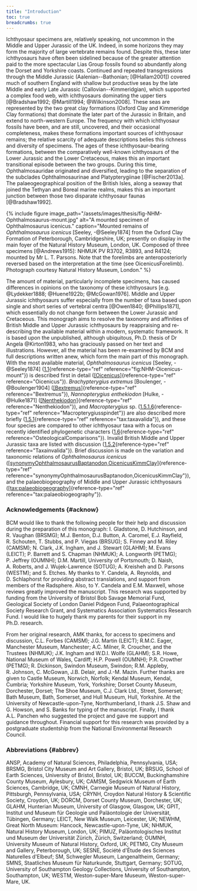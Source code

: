 ```yaml
---
title: "Introduction"
toc: true
breadcrumbs: true
---
```


Ichthyosaur specimens are, relatively speaking, not uncommon in the
Middle and Upper Jurassic of the UK. Indeed, in some horizons they may
form the majority of large vertebrate remains found. Despite this, these
later ichthyosaurs have often been sidelined because of the greater
attention paid to the more spectacular Lias Group fossils found so
abundantly along the Dorset and Yorkshire coasts. Continued and repeated
transgressions through the Middle Jurassic (Aalenian--Bathonian;
[@Hallam2001]) covered much of southern England with shallow but
productive seas by the late Middle and early Late Jurassic
(Callovian--Kimmeridgian), which supported a complex food web, with
ichthyosaurs dominating the upper tiers
[@Bradshaw1992; @Martill1994; @Wilkinson2008]. These seas are
represented by the two great clay formations (Oxford Clay and Kimmeridge
Clay formations) that dominate the later part of the Jurassic in
Britain, and extend to north-western Europe. The frequency with which
ichthyosaur fossils have been, and are still, uncovered, and their
occasional completeness, makes these formations important sources of
ichthyosaur remains; the relative scarcity of adequate descriptions
belies this richness and diversity of specimens. The ages of these
ichthyosaur-bearing formations, between the comparatively well-known
ichthyosaurs of the Lower Jurassic and the Lower Cretaceous, makes this
an important transitional episode between the two groups. During this
time, Ophthalmosauridae originated and diversified, leading to the
separation of the subclades Ophthalmosaurinae and Platypterygiinae
[@Fischer2013a]. The palaeogeographical position of the British Isles,
along a seaway that joined the Tethyan and Boreal marine realms, makes
this an important junction between those two disparate ichthyosaur
faunas [@Bradshaw1992].

{%
    include figure
    image_path="/assets/images/thesis/fig-NHM-Ophthalmosaurus-mount.jpg"
    alt="A mounted specimen of Ophthalmosaurus icenicus."
    caption="Mounted remains of _Ophthalmosaurus icenicus_ [Seeley, -@Seeley1874] from the Oxford Clay Formation of Peterborough, Cambridgeshire, UK; presently on display in the main foyer of the Natural History Museum, London, UK. Composed of three specimens [@Andrews1915]: NHMUK PV R3702, R3893, and R4124; mounted by Mr L. T. Parsons. Note that the forelimbs are anteroposteriorly reversed based on the interpretation at the time (see OicenicusForelimb). Photograph courtesy Natural History Museum, London."
%}

The amount of material, particularly incomplete specimens, has caused
differences in opinions on the taxonomy of these ichthyosaurs [e.g. 
@Lydekker1888; @Huene1922b; @McGowan1976]. Middle and Upper Jurassic
ichthyosaurs suffer especially from the number of taxa based upon single
and short series of vertebral centra [@Owen1840; @Phillips1871], which
essentially do not change form between the Lower Jurassic and
Cretaceous. This monograph aims to resolve the taxonomy and affinities
of British Middle and Upper Jurassic ichthyosaurs by reappraising and
re-describing the available material within a modern, systematic
framework. It is based upon the unpublished, although ubiquitous, Ph.D.
thesis of Dr Angela @Kirton1983, who has graciously passed on her text
and illustrations. However, all the material has been re-examined by BCM
and full descriptions written anew, which form the main part of this
monograph. With the most available material, *Ophthalmosaurus icenicus*
[Seeley, -@Seeley1874]
([1.1](#fig:NHM-Oicenicus-mount){reference-type="ref"
reference="fig:NHM-Oicenicus-mount"}) is described first in detail
([\[Oicenicus\]](#Oicenicus){reference-type="ref"
reference="Oicenicus"}). *Brachypterygius extremus* [Boulenger,
-@Boulenger1904] ([\[Bextremus\]](#Bextremus){reference-type="ref"
reference="Bextremus"}), *Nannopterygius enthekiodon* [Hulke,
-@Hulke1871] ([\[Nenthekiodon\]](#Nenthekiodon){reference-type="ref"
reference="Nenthekiodon"}), and *Macropterygius*
sp. ([1.5.1.6](#Macropterygiusspindet){reference-type="ref"
reference="Macropterygiusspindet"}) are also described more briefly
([1.5.1](#tax:taxavalida){reference-type="ref"
reference="tax:taxavalida"}), and these four species are compared to
other ichthyosaur taxa with a focus on recently identified phylogenetic
characters ([1.6](#OsteologicalComparisons){reference-type="ref"
reference="OsteologicalComparisons"}). Invalid British Middle and Upper
Jurassic taxa are listed with discussion
([1.5.2](#Taxainvalida){reference-type="ref" reference="Taxainvalida"}).
Brief discussion is made on the variation and taxonomic relations of
*Ophthalmosaurus icenicus*
([\[synonymyOphthalmosaurusBaptanodon,OicenicusKimmClay\]](#synonymyOphthalmosaurusBaptanodon,OicenicusKimmClay){reference-type="ref"
reference="synonymyOphthalmosaurusBaptanodon,OicenicusKimmClay"}), and
the palaeobiogeography of Middle and Upper Jurassic ichthyosaurs
([\[tax:palaeobiogeography\]](#tax:palaeobiogeography){reference-type="ref"
reference="tax:palaeobiogeography"}).

### Acknowledgements {#acknow}

BCM would like to thank the following people for their help and
discussion during the preparation of this monograph: I. Gladstone,
D. Hutchinson, and R. Vaughan (BRSMG); M.J. Benton, D.J. Button,
A. Caromel, E.J. Rayfield, R. Schouten, T. Stubbs, and P. Viegas
(BRSUG); S. Finney and M. Riley (CAMSM); N. Clark, J.K. Ingham, and
J. Stewart (GLAHM); M. Evans (LEICT); P. Barrett and S. Chapman (NHMUK);
A. Longworth (PETMG); P. Jeffrey (OUMNH); D.M. Martill, University of
Portsmouth; D. Naish, A. Roberts, and J. Wujek-Lawrence (SOTUG);
A. Kreisheh and D. Parsons (WESTM); and S. Etches. My thanks to
Y. Candela, A. Reynolds, and D. Schlaphorst for providing abstract
translations, and support from members of the Radsphere. Also, to
Y. Candela and E.M. Maxwell, whose reviews greatly improved the
manuscript. This research was supported by funding from the University
of Bristol Bob Savage Memorial Fund, Geological Society of London Daniel
Pidgeon Fund, Palaeontographical Society Research Grant, and Systematics
Association Systematics Research Fund. I would like to hugely thank my
parents for their support in my Ph.D. research.

From her original research, AMK thanks, for access to specimens and
discussion, C.L. Forbes (CAMSM); J.G. Martin (LEICT); R.M.C. Eager,
Manchester Museum, Manchester; A.C. Milner, R. Croucher, and the
Trustees (NHMUK); J.K. Ingham and W.D.I. Wolfe (GLAHM); S.R. Howe,
National Museum of Wales, Cardiff; H.P. Powell (OUMNH); P.R. Crowther
(PETMG); R. Dickinson, Swindon Museum, Swindon; R.M. Appleby,
R. Johnson, C. McGowan, J.B. Delair, and J.-M. Mazin. Further thanks are
given to Castle Museum, Norwich, Norfolk; Kendal Museum, Kendal,
Cumbria; Yorkshire Museum, York, Yorkshire; Dorset County Museum,
Dorchester, Dorset; The Shoe Museum, C.J. Clark Ltd., Street, Somerset;
Bath Museum, Bath, Somerset, and Hull Museum, Hull, Yorkshire. At the
University of Newcastle-upon-Tyne, Northumberland, I thank J.S. Shaw and
G. Howson, and S. Banks for typing of the manuscript. Finally, I thank
A.L. Panchen who suggested the project and gave me support and guidance
throughout. Financial support for this research was provided by a
postgraduate studentship from the National Environmental Research
Council.

### Abbreviations {#abbrev}

ANSP, Academy of Natural Sciences, Philadelphia, Pennsylvania, USA;
BRSMG, Bristol City Museum and Art Gallery, Bristol, UK; BRSUG, School
of Earth Sciences, University of Bristol, Bristol, UK; BUCCM,
Buckinghamshire County Museum, Aylesbury, UK; CAMSM, Sedgwick Museum of
Earth Sciences, Cambridge, UK; CMNH, Carnegie Museum of Natural History,
Pittsburgh, Pennsylvania, USA; CRYNH, Croydon Natural History &
Scientific Society, Croydon, UK; DORCM, Dorset County Museum,
Dorchester, UK; GLAHM, Hunterian Museum, University of Glasgow, Glasgow,
UK; GPIT, Institut und Museum für Geologie und Paläontologie der
Universität, Tübingen, Germany; LEICT, New Walk Museum, Leicester, UK;
NEWHM, Great North Museum: Hancock, Newcastle-upon-Tyne, UK; NHMUK,
Natural History Museum, London, UK; PIMUZ, Paläontologisches Institut
und Museum der Universität Zürich, Zürich, Switzerland; OUMNH,
University Museum of Natural History, Oxford, UK; PETMG, City Museum and
Gallery, Peterborough, UK; SESNE, Société d'Étude des Sciences
Naturelles d'Elbeuf; SM, Schwegler Museum, Langenaltheim, Germany; SMNS,
Staatliches Museum für Naturkunde, Stuttgart, Germany; SOTUG, University
of Southampton Geology Collections, University of Southampton,
Southampton, UK; WESTM, Weston-super-Mare Museum, Weston-super-Mare, UK.

